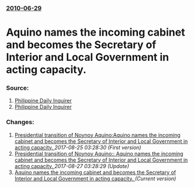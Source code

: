 ### [2010-06-29](/news/2010/06/29/index.md)

# Aquino names the incoming cabinet and becomes the Secretary of Interior and Local Government in acting capacity. 




### Source:

1. [Philippine Daily Inquirer](http://newsinfo.inquirer.net/breakingnews/nation/view/20100629-278220/Aquino-names-Cabinet-takes-DILG-helm)
2. [Philippine Daily Inquirer](http://newsinfo.inquirer.net/breakingnews/nation/view/20100629-278225/Davide-named-Truth-Commission-chief)

### Changes:

1. [Presidential transition of Noynoy Aquino:Aquino names the incoming cabinet and becomes the Secretary of Interior and Local Government in acting capacity. ](/news/2010/06/29/presidential-transition-of-noynoy-aquino-paquino-names-the-incoming-cabinet-and-becomes-the-secretary-of-interior-and-local-government-in-ac.md) _2017-08-25 03:28:30 (First version)_
2. [Presidential transition of Noynoy Aquino:: Aquino names the incoming cabinet and becomes the Secretary of Interior and Local Government in acting capacity. ](/news/2010/06/29/presidential-transition-of-noynoy-aquino-aquino-names-the-incoming-cabinet-and-becomes-the-secretary-of-interior-and-local-government-in-a.md) _2017-08-27 03:28:29 (Update)_
2. [Aquino names the incoming cabinet and becomes the Secretary of Interior and Local Government in acting capacity. ](/news/2010/06/29/aquino-names-the-incoming-cabinet-and-becomes-the-secretary-of-interior-and-local-government-in-acting-capacity.md) _(Current version)_
